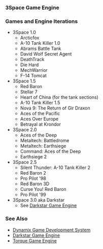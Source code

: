### 3Space Game Engine


### Games and Engine Iterations
* 3Space 1.0
    * Arcticfox
    * A-10 Tank Killer 1.0
    * Abrams Battle Tank
    * David Wolf Secret Agent
    * DeathTrack
    * Die Hard
    * MechWarrior
    * F-14 Tomcat
* 3Space 1.5
    * Red Baron
    * Stellar 7
    * Heart of China (for the tank sections)
    * A-10 Tank Killer 1.5
    * Nova 9: The Return of Gir Draxon
    * Aces of the Pacific
    * Aces Over Europe
    * Betrayal at Krondor
* 3Space 2.0
    * Aces of the Deep
    * Metaltech: Battledrome
    * Metaltech: Earthsiege
    * Command: Aces of the Deep
    * Earthsiege 2
* 3Space 2.5
    * Silent Thunder: A-10 Tank Killer 2
    * Red Baron 2
    * Pro Pilot '98
    * Red Baron 3D
    * Curse You! Red Baron
    * Pro Pilot '99
* 3Space 3.0 aka Darkstar
    * See [Darkstar Game Engine](darkstar.md)
    

### See Also
* [Dynamix Game Development System](dgds.md)
* [Darkstar Game Engine](darkstar.md)
* [Torque Game Engine](torque.md)